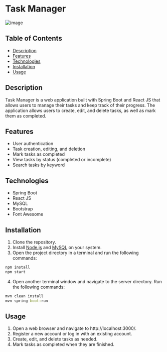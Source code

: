 # Task Manager

![image](https://user-images.githubusercontent.com/65017645/227757565-578c952a-4ce3-4c50-8565-5a7a903b1801.png)

## Table of Contents
- [Description](#description)
- [Features](#features)
- [Technologies](#technologies)
- [Installation](#installation)
- [Usage](#usage)


## Description
Task Manager is a web application built with Spring Boot and React JS that allows users to manage their tasks and keep track of their progress. The application allows users to create, edit, and delete tasks, as well as mark them as completed.

## Features
- User authentication
- Task creation, editing, and deletion
- Mark tasks as completed
- View tasks by status (completed or incomplete)
- Search tasks by keyword

## Technologies
- Spring Boot
- React JS
- MySQL
- Bootstrap
- Font Awesome

## Installation
1. Clone the repository.
2. Install [Node.js](https://nodejs.org/) and [MySQL](https://www.mysql.com/) on your system.
3. Open the project directory in a terminal and run the following commands:
```cmd
npm install
npm start
```
4. Open another terminal window and navigate to the server directory. Run the following commands:
```cmd
mvn clean install
mvn spring-boot:run
```

## Usage
1. Open a web browser and navigate to http://localhost:3000/.
2. Register a new account or log in with an existing account.
3. Create, edit, and delete tasks as needed.
4. Mark tasks as completed when they are finished.

